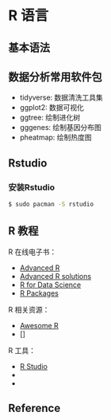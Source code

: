 # R 语言

## 基本语法



## 数据分析常用软件包

- tidyverse: 数据清洗工具集
- ggplot2: 数据可视化
- ggtree: 绘制进化树
- gggenes: 绘制基因分布图
- pheatmap: 绘制热度图

## Rstudio

### 安装Rstudio

```bash
$ sudo pacman -S rstudio
```

## R 教程

R 在线电子书：
- [Advanced R](https://adv-r.hadley.nz/)
- [Advanced R solutions](http://advanced-r-solutions.rbind.io/)
- [R for Data Science](https://r4ds.had.co.nz/)
- [R Packages](http://r-pkgs.had.co.nz/)

R 相关资源：
- [Awesome R](https://awesome-r.com/)
- []

R 工具：
- [R Studio]()
- []()
- []()


## Reference

